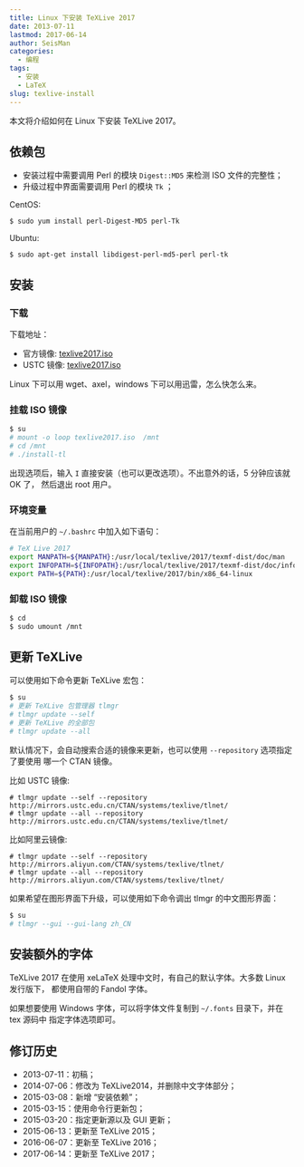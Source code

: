 ```yaml
---
title: Linux 下安装 TeXLive 2017
date: 2013-07-11
lastmod: 2017-06-14
author: SeisMan
categories:
  - 编程
tags:
  - 安装
  - LaTeX
slug: texlive-install
---
```


本文将介绍如何在 Linux 下安装 TeXLive 2017。

<!--more-->

## 依赖包

- 安装过程中需要调用 Perl 的模块 `Digest::MD5` 来检测 ISO 文件的完整性；
- 升级过程中界面需要调用 Perl 的模块 `Tk` ；

CentOS:

    $ sudo yum install perl-Digest-MD5 perl-Tk

Ubuntu:

    $ sudo apt-get install libdigest-perl-md5-perl perl-tk

## 安装

### 下载

下载地址：

- 官方镜像: [texlive2017.iso](http://mirrors.ctan.org/systems/texlive/Images/texlive2017.iso)
- USTC 镜像: [texlive2017.iso](http://mirrors.ustc.edu.cn/CTAN/systems/texlive/Images/texlive2017.iso)

Linux 下可以用 wget、axel，windows 下可以用迅雷，怎么快怎么来。

### 挂载 ISO 镜像

``` bash
$ su
# mount -o loop texlive2017.iso  /mnt
# cd /mnt
# ./install-tl
```

出现选项后，输入 `I` 直接安装（也可以更改选项）。不出意外的话，5 分钟应该就 OK 了，
然后退出 root 用户。

### 环境变量

在当前用户的 `~/.bashrc` 中加入如下语句：

``` bash
# TeX Live 2017
export MANPATH=${MANPATH}:/usr/local/texlive/2017/texmf-dist/doc/man
export INFOPATH=${INFOPATH}:/usr/local/texlive/2017/texmf-dist/doc/info
export PATH=${PATH}:/usr/local/texlive/2017/bin/x86_64-linux
```

### 卸载 ISO 镜像

``` bash
$ cd
$ sudo umount /mnt
```

## 更新 TeXLive

可以使用如下命令更新 TeXLive 宏包：

``` bash
$ su
# 更新 TeXLive 包管理器 tlmgr
# tlmgr update --self
# 更新 TeXLive 的全部包
# tlmgr update --all
```

默认情况下，会自动搜索合适的镜像来更新，也可以使用 `--repository` 选项指定了要使用
哪一个 CTAN 镜像。

比如 USTC 镜像:

    # tlmgr update --self --repository http://mirrors.ustc.edu.cn/CTAN/systems/texlive/tlnet/
    # tlmgr update --all --repository http://mirrors.ustc.edu.cn/CTAN/systems/texlive/tlnet/

比如阿里云镜像:

    # tlmgr update --self --repository http://mirrors.aliyun.com/CTAN/systems/texlive/tlnet/
    # tlmgr update --all --repository http://mirrors.aliyun.com/CTAN/systems/texlive/tlnet/

如果希望在图形界面下升级，可以使用如下命令调出 tlmgr 的中文图形界面：

``` bash
$ su
# tlmgr --gui --gui-lang zh_CN
```

## 安装额外的字体

TeXLive 2017 在使用 xeLaTeX 处理中文时，有自己的默认字体。大多数 Linux 发行版下，
都使用自带的 Fandol 字体。

如果想要使用 Windows 字体，可以将字体文件复制到 `~/.fonts` 目录下，并在 tex 源码中
指定字体选项即可。

## 修订历史

- 2013-07-11：初稿；
- 2014-07-06：修改为 TeXLive2014，并删除中文字体部分；
- 2015-03-08：新增 “安装依赖”；
- 2015-03-15：使用命令行更新包；
- 2015-03-20：指定更新源以及 GUI 更新；
- 2015-06-13：更新至 TeXLive 2015；
- 2016-06-07：更新至 TeXLive 2016；
- 2017-06-14：更新至 TeXLive 2017；
